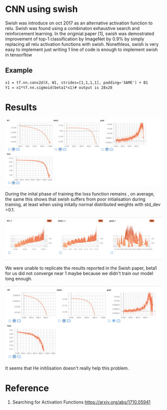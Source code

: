 # CNN using swish 

Swish was introduce on oct 2017 as an alternative
activation function to relu. Swish was found using a combinaton exhaustive 
search and reinforcement learning. In the originial paper [1], swish was 
demostrated improvement of top-1 classification by ImageNet by 0.9% by simply
replacing all relu activation functions with swish. Nonethless, swish is 
very easy to implement just writing 1 line of code is enough to implement swish 
in tensorflow

## Example

```
x1 = tf.nn.conv2d(X, W1, strides=[1,1,1,1], padding='SAME') + B1
Y1 = x1*tf.nn.sigmoid(beta1*x1)# output is 28x28
```

# Results 

![alt text](https://github.com/Neoanarika/CNN-using-Swish/blob/master/media/loss_swish2.png)

During the inital phase of training the loss function remains , on average, the same this shows that swish suffers from poor intialisation during training, at least when using initally normal distributed weights with std_dev =0.1. 

![alt text](https://github.com/Neoanarika/CNN-using-Swish/blob/master/media/beta.png)

We were unable to replicate the results reported in the Swish paper, beta1 for us did not converge near 1 maybe because we didn't train our model long enough. 

![alt text](https://github.com/Neoanarika/CNN-using-Swish/blob/master/media/he.png)

It seems that He initilisation doesn't really help this problem. 

# Reference 
1. Searching for Activation Functions https://arxiv.org/abs/1710.05941
